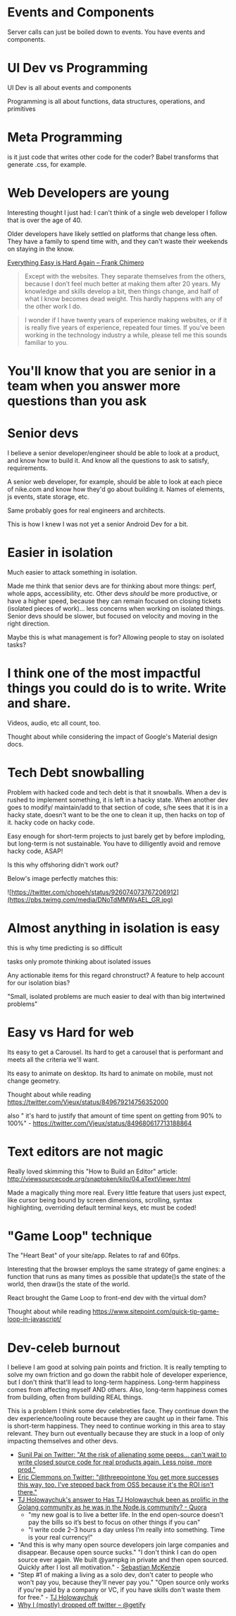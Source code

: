# Events and Components
Server calls can just be boiled down to events. You have events and components.

# UI Dev vs Programming
UI Dev is all about events and components

Programming is all about functions, data structures, operations, and primitives

# Meta Programming
is it just code that writes other code for the coder? Babel transforms that generate .css, for example.

# Web Developers are young
Interesting thought I just had: I can't think of a single web developer I follow that is over the age of 40.

Older developers have likely settled on platforms that change less often. They have a family to spend time with, and they can't waste their weekends on staying in the know.

[Everything Easy is Hard Again – Frank Chimero](https://frankchimero.com/writing/everything-easy-is-hard-again/)

> Except with the websites. They separate themselves from the others, because I don’t feel much better at making them after 20 years. My knowledge and skills develop a bit, then things change, and half of what I know becomes dead weight. This hardly happens with any of the other work I do.

> I wonder if I have twenty years of experience making websites, or if it is really five years of experience, repeated four times. If you’ve been working in the technology industry a while, please tell me this sounds familiar to you.

# You'll know that you are senior in a team when you answer more questions than you ask

# Senior devs
I believe a senior developer/engineer should be able to look at a product, and know how to build it. And know all the questions to ask to satisfy, requirements.

A senior web developer, for example, should be able to look at each piece of nike.com and know how they'd go about building it. Names of elements, js events, state storage, etc.

Same probably goes for real engineers and architects.

This is how I knew I was not yet a senior Android Dev for a bit.

# Easier in isolation
Much easier to attack something in isolation.

Made me think that senior devs are for thinking about more things: perf, whole apps, accessibility, etc. Other devs _should_ be more productive, or have a higher speed, because they can remain focused on closing tickets (isolated pieces of work)... less concerns when working on isolated things. Senior devs should be slower, but focused on velocity and moving in the right direction.

Maybe this is what management is for? Allowing people to stay on isolated tasks?

# I think one of the most impactful things you could do is to write. Write and share.
Videos, audio, etc all count, too.

Thought about while considering the impact of Google's Material design docs.

# Tech Debt snowballing
Problem with hacked code and tech debt is that it snowballs. When a dev is rushed to implement something, it is left in a hacky state. When another dev goes to modify/ maintain/add to that section of code, s/he sees that it is in a hacky state, doesn't want to be the one to clean it up, then hacks on top of it. hacky code on hacky code.

Easy enough for short-term projects to just barely get by before imploding, but long-term is not sustainable. You have to dilligently avoid and remove hacky code, ASAP!

Is this why offshoring didn't work out?

Below's image perfectly matches this:

![https://twitter.com/chopeh/status/926074073767206912](https://pbs.twimg.com/media/DNoTdMMWsAEL_GR.jpg)

# Almost anything in isolation is easy
this is why time predicting is so difficult

tasks only promote thinking about isolated issues

Any actionable items for this regard chronstruct? A feature to help account for our isolation bias?

"Small, isolated problems
are much easier to deal with
than big intertwined problems"

# Easy vs Hard for web
Its easy to get a Carousel. Its hard to get a carousel that is performant and meets all the criteria we'll want.

Its easy to animate on desktop. Its hard to animate on mobile, must not change geometry.

Thought about while reading https://twitter.com/Vjeux/status/849679214756352000

also " it's hard to justify that amount of time spent on getting from 90% to 100%" - https://twitter.com/Vjeux/status/849680617713188864

# Text editors are not magic
Really loved skimming this "How to Build an Editor" article: http://viewsourcecode.org/snaptoken/kilo/04.aTextViewer.html

Made a magically thing more real. Every little feature that users just expect, like cursor being bound by screen dimensions, scrolling, syntax highlighting, overriding default terminal keys, etc must be coded!

# "Game Loop" technique
The "Heart Beat" of your site/app. Relates to raf and 60fps.

Interesting that the browser employs the same strategy of game engines: a function that runs as many times as possible that update()s the state of the world, then draw()s the state of the world.

React brought the Game Loop to front-end dev with the virtual dom?

Thought about while reading https://www.sitepoint.com/quick-tip-game-loop-in-javascript/

# Dev-celeb burnout
I believe I am good at solving pain points and friction. It is really tempting to solve my own friction and go down the rabbit hole of developer experience, but I don't think that'll lead to long-term happiness. Long-term happiness comes from affecting myself AND others. Also, long-term happiness comes from building, often from building REAL things.

This is a problem I think some dev celebreties face. They continue down the dev experience/tooling route because they are caught up in their fame. This is short-term happiness. They need to continue working in this area to stay relevant. They burn out eventually because they are stuck in a loop of only impacting themselves and other devs.

- [Sunil Pai on Twitter: "At the risk of alienating some peeps... can't wait to write closed source code for real products again. Less noise, more prod."](https://twitter.com/threepointone/status/865709610623053824)
- [Eric Clemmons on Twitter: "@threepointone You get more successes this way, too. I've stepped back from OSS because it's the ROI isn't there."](https://twitter.com/ericclemmons/status/865723597997867009)
- [TJ Holowaychuk's answer to Has TJ Holowaychuk been as prolific in the Golang community as he was in the Node.js community? - Quora](https://www.quora.com/Has-TJ-Holowaychuk-been-as-prolific-in-the-Golang-community-as-he-was-in-the-Node-js-community/answer/TJ-Holowaychuk)
  - "my new goal is to live a better life. In the end open-source doesn’t pay the bills so it’s best to focus on other things if you can"
  - "I write code 2–3 hours a day unless I’m really into something. Time is your real currency!"
- "And this is why many open source developers join large companies and disappear. Because open source sucks." "I don't think I can do open source ever again. We built @yarnpkg in private and then open sourced. Quickly after I lost all motivation." - [Sebastian McKenzie](https://twitter.com/sebmck/status/879283865902346244)
- "Step #1 of making a living as a solo dev, don't cater to people who won't pay you, because they'll never pay you." "Open source only works if you're paid by a company or VC, if you have skills don't waste them for free." - [TJ Holowaychuk](https://twitter.com/tjholowaychuk/status/879880358916837376)
- [Why I (mostly) dropped off twitter – @getify](https://medium.com/@getify/why-i-mostly-dropped-off-twitter-6fe5cf5c5e2f)
